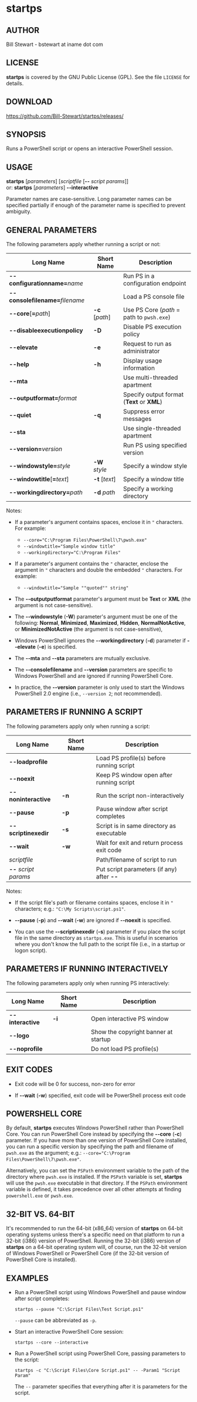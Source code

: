 # startps

## AUTHOR

Bill Stewart - bstewart at iname dot com

## LICENSE

**startps** is covered by the GNU Public License (GPL). See the file `LICENSE` for details.

## DOWNLOAD

https://github.com/Bill-Stewart/startps/releases/

## SYNOPSIS

Runs a PowerShell script or opens an interactive PowerShell session.

## USAGE

**startps** [_parameters_] [_scriptfile_ [**--** _script params_]]  
or: **startps** [_parameters_] **--interactive**

Parameter names are case-sensitive. Long parameter names can be specified partially if enough of the parameter name is specified to prevent ambiguity.

## GENERAL PARAMETERS

The following parameters apply whether running a script or not:

Long Name                        | Short Name      | Description
-------------------------------- | --------------- | -------------------------------------------
**--configurationname=**_name_   |                 | Run PS in a configuration endpoint
**--consolefilename=**_filename_ |                 | Load a PS console file
**--core**[**=**_path_]          | **-c** [_path_] | Use PS Core (_path_ = path to `pwsh.exe`)
**--disableexecutionpolicy**     | **-D**          | Disable PS execution policy
**--elevate**                    | **-e**          | Request to run as administrator
**--help**                       | **-h**          | Display usage information
**--mta**                        |                 | Use multi-threaded apartment
**--outputformat=**_format_      |                 | Specify output format (**Text** or **XML**)
**--quiet**                      | **-q**          | Suppress error messages
**--sta**                        |                 | Use single-threaded apartment
**--version=**_version_          |                 | Run PS using specified version
**--windowstyle=**_style_        | **-W** _style_  | Specify a window style
**--windowtitle**[**=**_text_]   | **-t** [_text_] | Specify a window title
**--workingdirectory=**_path_    | **-d** _path_   | Specify a working directory

Notes:

* If a parameter's argument contains spaces, enclose it in `"` characters. For example:

  * `--core="C:\Program Files\PowerShell\7\pwsh.exe"`
  * `--windowtitle="Sample window title"`
  * `--workingdirectory="C:\Program Files"`

* If a parameter's argument contains the `"` character, enclose the argument in `"` characters and double the embedded `"` characters. For example:

  * `--windowtitle="Sample ""quoted"" string"`

* The **--outputputformat** parameter's argument must be **Text** or **XML** (the argument is not case-sensitive).

* The **--windowstyle** (**-W**) parameter's argument must be one of the following: **Normal**, **Minimized**, **Maximized**, **Hidden**, **NormalNotActive**, or **MinimizedNotActive** (the argument is not case-sensitive),

* Windows PowerShell ignores the **--workingdirectory** (**-d**) parameter if **--elevate** (**-e**) is specified.

* The **--mta** and **--sta** parameters are mutually exclusive.

* The **--consolefilename** and **--version** parameters are specific to Windows PowerShell and are ignored if running PowerShell Core.

* In practice, the **--version** parameter is only used to start the Windows PowerShell 2.0 engine (i.e., `--version 2`; not recommended).

## PARAMETERS IF RUNNING A SCRIPT

The following parameters apply only when running a script:

Long Name              | Short Name | Description
---------------------- | ---------- | -------------------------------------------
**--loadprofile**      |            | Load PS profile(s) before running script
**--noexit**           |            | Keep PS window open after running script
**--noninteractive**   | **-n**     | Run the script non-interactively
**--pause**            | **-p**     | Pause window after script completes
**--scriptinexedir**   | **-s**     | Script is in same directory as executable
**--wait**             | **-w**     | Wait for exit and return process exit code
_scriptfile_           |            | Path/filename of script to run
**--** _script params_ |            | Put script parameters (if any) after **--**

Notes:

* If the script file's path or filename contains spaces, enclose it in `"` characters; e.g.: `"C:\My Scripts\script.ps1"`.

* **--pause** (**-p**) and **--wait** (**-w**) are ignored if **--noexit** is specified.

* You can use the **--scriptinexedir** (**-s**) parameter if you place the script file in the same directory as `startps.exe`. This is useful in scenarios where you don't know the full path to the script file (i.e., in a startup or logon script).

## PARAMETERS IF RUNNING INTERACTIVELY

The following parameters apply only when running PS interactively:

Long Name         | Short Name | Description
----------------- | ---------- | ------------------------------------
**--interactive** | **-i**     | Open interactive PS window
**--logo**        |            | Show the copyright banner at startup
**--noprofile**   |            | Do not load PS profile(s)

## EXIT CODES

* Exit code will be 0 for success, non-zero for error

* If **--wait** (**-w**) specified, exit code will be PowerShell process exit code

## POWERSHELL CORE

By default, **startps** executes Windows PowerShell rather than PowerShell Core. You can run PowerShell Core instead by specifying the **--core** (**-c**) parameter. If you have more than one version of PowerShell Core installed, you can run a specific version by specifying the path and filename of `pwsh.exe` as the argument; e.g.: `--core="C:\Program Files\PowerShell\7\pwsh.exe"`.

Alternatively, you can set the `PSPath` environment variable to the path of the directory where `pwsh.exe` is installed. If the `PSPath` variable is set, **startps** will use the `pwsh.exe` executable in that directory. If the `PSPath` environment variable is defined, it takes precedence over all other attempts at finding `powershell.exe` or `pwsh.exe`.

## 32-BIT VS. 64-BIT

It's recommended to run the 64-bit (x86_64) version of **startps** on 64-bit operating systems unless there's a specific need on that platform to run a 32-bit (i386) version of PowerShell. Running the 32-bit (i386) version of **startps** on a 64-bit operating system will, of course, run the 32-bit version of Windows PowerShell or PowerShell Core (if the 32-bit version of PowerShell Core is installed).

## EXAMPLES

* Run a PowerShell script using Windows PowerShell and pause window after script completes:

      startps --pause "C:\Script Files\Test Script.ps1"

  `--pause` can be abbreviated as `-p`.

* Start an interactive PowerShell Core session:

      startps --core --interactive

* Run a PowerShell script using PowerShell Core, passing parameters to the script:

      startps -c "C:\Script Files\Core Script.ps1" -- -Param1 "Script Param"

  The `--` parameter specifies that everything after it is parameters for the script.

